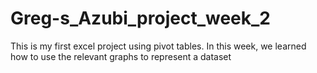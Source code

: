 # Greg-s_Azubi_project_week_2
This is my first excel project using pivot tables. 
In this week, we learned how to use the relevant graphs to represent a dataset 
